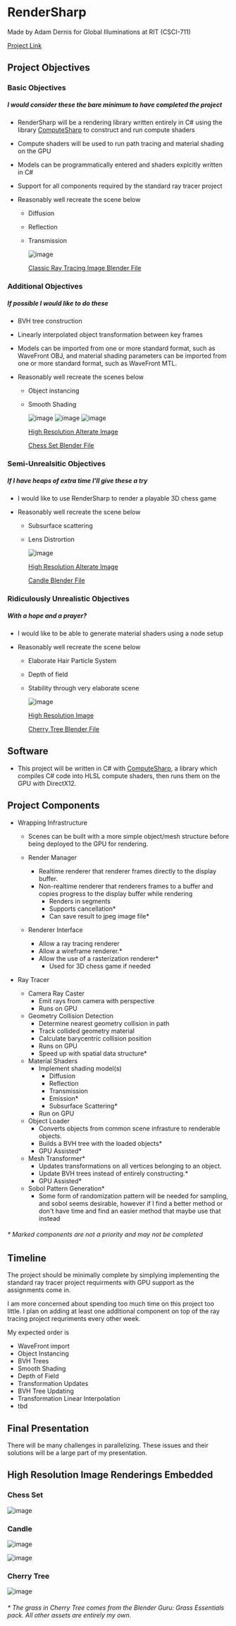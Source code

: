 # RenderSharp

Made by Adam Dernis for Global Illuminations at RIT (CSCI-711)

[Project Link](https://github.com/Avid29/RenderSharp)

## Project Objectives

### Basic Objectives

##### I would consider these the bare minimum to have completed the project

- RenderSharp will be a rendering library written entirely in C# using the library [ComputeSharp](https://github.com/Sergio0694/ComputeSharp) to construct and run compute shaders

- Compute shaders will be used to run path tracing and material shading on the GPU

- Models can be programmatically entered and shaders explcitly written in C#

- Support for all components required by the standard ray tracer project
  
- Reasonably well recreate the scene below
  - Diffusion
  - Reflection
  - Transmission

    ![image](../Assignment1/SettingTheScene.png)

    [Classic Ray Tracing Image Blender File](../Assignment1/SettingTheScene.blend)

### Additional Objectives

##### If possible I would like to do these

- BVH tree construction

- Linearly interpolated object transformation between key frames

- Models can be imported from one or more standard format, such as WaveFront OBJ, and material shading parameters can be imported from one or more standard format, such as WaveFront MTL.

- Reasonably well recreate the scenes below
  - Object instancing
  - Smooth Shading

    ![image](ChessClose.png)
    ![image](ChessFarHigh.png)
    ![image](ChessFarLow.png)

    [High Resolution Alterate Image](https://www.artstation.com/artwork/r912AL)

    [Chess Set Blender File](ChessSet.blend)

### Semi-Unrealsitic Objectives

##### If I have heaps of extra time I'll give these a try

- I would like to use RenderSharp to render a playable 3D chess game

- Reasonably well recreate the scene below
  - Subsurface scattering
  - Lens Distrortion

    ![image](Candle.png)

    [High Resolution Alterate Image](https://www.artstation.com/artwork/xzawP4)

    [Candle Blender File](Candle.blend)

### Ridiculously Unrealistic Objectives

##### With a hope and a prayer?

- I would like to be able to generate material shaders using a node setup

- Reasonably well recreate the scene below
  - Elaborate Hair Particle System
  - Depth of field
  - Stability through very elaborate scene

    ![image](CherryTree.png)

    [High Resolution Image](https://www.artstation.com/artwork/ybaBx8)

    [Cherry Tree Blender File](Candle.blend)

## Software

- This project will be written in C# with [ComputeSharp](https://github.com/Sergio0694/ComputeSharp), a library which compiles C# code into HLSL compute shaders, then runs them on the GPU with DirectX12.

## Project Components

- Wrapping Infrastructure
  - Scenes can be built with a more simple object/mesh structure before being deployed to the GPU for rendering.

  - Render Manager
    - Realtime renderer that renderer frames directly to the display buffer.
    - Non-realtime renderer that renderers frames to a buffer and copies progress to the display buffer while rendering
      - Renders in segments
      - Supports cancellation*
      - Can save result to jpeg image file*

  - Renderer Interface
    - Allow a ray tracing renderer
    - Allow a wireframe renderer.*
    - Allow the use of a rasterization renderer*
      - Used for 3D chess game if needed

- Ray Tracer
  - Camera Ray Caster
    - Emit rays from camera with perspective
    - Runs on GPU
  - Geometry Collision Detection
    - Determine nearest geometry collision in path
    - Track collided geometry material
    - Calculate barycentric collision position
    - Runs on GPU
    - Speed up with spatial data structure*
  - Material Shaders
    - Implement shading model(s)
      - Diffusion
      - Reflection
      - Transmission
      - Emission*
      - Subsurface Scattering*
    - Run on GPU
  - Object Loader
    - Converts objects from common scene infrasture to renderable objects.
    - Builds a BVH tree with the loaded objects*
    - GPU Assisted*
  - Mesh Transformer*
    - Updates transformations on all vertices belonging to an object.
    - Update BVH trees instead of entirely constructing.*
    - GPU Assisted*
  - Sobol Pattern Generation*
    - Some form of randomization pattern will be needed for sampling, and sobol seems desirable, however if I find a better method or don't have time and find an easier method that maybe use that instead

###### *  Marked components are not a priority and may not be completed

## Timeline

The project should be minimally complete by simplying implementing the standard ray tracer project requirments with GPU support as the assignments come in.

I am more concerned about spending too much time on this project too little. I plan on adding at least one additional component on top of the ray tracing project requriments every other week.

My expected order is

- WaveFront import
- Object Instancing
- BVH Trees
- Smooth Shading
- Depth of Field
- Transformation Updates
- BVH Tree Updating
- Transformation Linear Interpolation
- tbd

## Final Presentation

There will be many challenges in parallelizing. These issues and their solutions will be a large part of my presentation.

## High Resolution Image Renderings Embedded

### Chess Set

![image](https://cdnb.artstation.com/p/assets/images/images/052/853/483/large/adam-dernis-render2.jpg?1660827663)


### Candle

![image](https://cdna.artstation.com/p/assets/images/images/026/106/358/large/avishai-dernis-img-20200424-163947-030.jpg?1587903231)

![image](https://cdna.artstation.com/p/assets/images/images/050/850/670/large/adam-dernis-candleclose.jpg?1655838432)

### Cherry Tree

![image](https://cdna.artstation.com/p/assets/images/images/026/106/252/large/avishai-dernis-img-20200421-213150-010.jpg?1587903021)

###### * The grass in Cherry Tree comes from the Blender Guru: Grass Essentials pack. All other assets are entirely my own.
